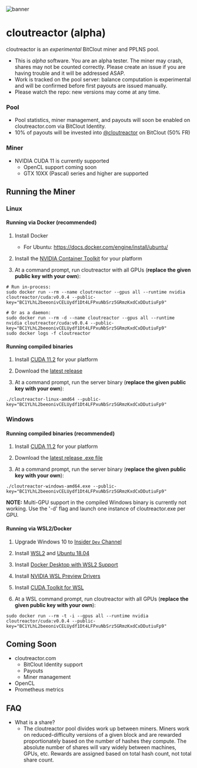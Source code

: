 ![banner](https://user-images.githubusercontent.com/107757/119279427-9150eb80-bbe0-11eb-88d3-9e54e03b8020.jpg)

# cloutreactor (alpha)

cloutreactor is an *experimental* BitClout miner and PPLNS pool.

- This is *alpha* software. You are an alpha tester. The miner may crash, shares may not be counted correctly. Please create an issue if you are having trouble and it will be addressed ASAP.
- Work is tracked on the pool server: balance computation is experimental and will be confirmed before first payouts are issued manually.
- Please watch the repo: new versions may come at any time.

### Pool
- Pool statistics, miner management, and payouts will soon be enabled on cloutreactor.com via BitClout Identity.
- 10% of payouts will be invested into [@cloutreactor](https://bitclout.com/u/cloutreactor) on BitClout (50% FR)

### Miner
- NVIDIA CUDA 11 is currently supported
  - OpenCL support coming soon
  - GTX 10XX (Pascal) series and higher are supported

## Running the Miner

### Linux

#### Running via Docker (recommended)
  1) Install Docker
      - For Ubuntu: https://docs.docker.com/engine/install/ubuntu/

  2) Install the [NVIDIA Container Toolkit](https://docs.nvidia.com/datacenter/cloud-native/container-toolkit/install-guide.html) for your platform

  3) At a command prompt, run cloutreactor with all GPUs (**replace the given public key with your own**):

  ```Shell
# Run in-process:
  sudo docker run --rm --name cloutreactor --gpus all --runtime nvidia cloutreactor/cuda:v0.0.4 --public-key="BC1YLhL2beeonivCELUydf1Dt4LFPxuNbSrz5GRmzKxdCxDDutiuFp9"

# Or as a daemon:
  sudo docker run --rm -d --name cloutreactor --gpus all --runtime nvidia cloutreactor/cuda:v0.0.4 --public-key="BC1YLhL2beeonivCELUydf1Dt4LFPxuNbSrz5GRmzKxdCxDDutiuFp9"
  sudo docker logs -f cloutreactor
  ```

#### Running compiled binaries

1) Install [CUDA 11.2](https://docs.nvidia.com/cuda/cuda-installation-guide-linux/index.html) for your platform

2) Download the [latest release](https://github.com/cloutreactor/release/releases)

3) At a command prompt, run the server binary (**replace the given public key with your own**):

```Shell
./cloutreactor-linux-amd64 --public-key="BC1YLhL2beeonivCELUydf1Dt4LFPxuNbSrz5GRmzKxdCxDDutiuFp9"
```


### Windows

#### Running compiled binaries (recommended)

1) Install [CUDA 11.2](https://docs.nvidia.com/cuda/cuda-installation-guide-microsoft-windows/index.html) for your platform

2) Download the [latest release .exe file](https://github.com/cloutreactor/release/releases)

3) At a command prompt, run the server binary (**replace the given public key with your own**):

```Shell
./cloutreactor-windows-amd64.exe --public-key="BC1YLhL2beeonivCELUydf1Dt4LFPxuNbSrz5GRmzKxdCxDDutiuFp9"
```

**NOTE:** Multi-GPU support in the compiled Windows binary is currently not working. Use the '-d' flag and launch one instance of cloutreactor.exe per GPU.

#### Running via WSL2/Docker

1) Upgrade Windows 10 to [Insider `Dev` Channel](https://insider.windows.com/en-us/getting-started)

2) Install [WSL2]( https://docs.microsoft.com/en-us/windows/wsl/install-win10#simplified-installation-for-windows-insiders) and [Ubuntu 18.04](https://www.microsoft.com/store/apps/9N9TNGVNDL3Q)

3) Install [Docker Desktop with WSL2 Support](https://docs.docker.com/docker-for-windows/install/)

4) Install [NVIDIA WSL Preview Drivers](https://developer.nvidia.com/cuda/wsl/download)

5) Install [CUDA Toolkit for WSL](https://docs.nvidia.com/cuda/wsl-user-guide/index.html#running-cuda)

6) At a WSL command prompt, run cloutreactor with all GPUs (**replace the given public key with your own**):

```Shell
sudo docker run --rm -t -i --gpus all --runtime nvidia cloutreactor/cuda:v0.0.4 --public-key="BC1YLhL2beeonivCELUydf1Dt4LFPxuNbSrz5GRmzKxdCxDDutiuFp9"
```

## Coming Soon

- cloutreactor.com
  - BitClout Identity support
  - Payouts
  - Miner management
- OpenCL
- Prometheus metrics

## FAQ

- What is a share?
  - The cloutreactor pool divides work up between miners. Miners work on reduced-difficulty versions of a given block and are rewarded proportionately based on the number of hashes they compute. The absolute number of shares will vary widely between machines, GPUs, etc. Rewards are assigned based on total hash count, not total share count.

